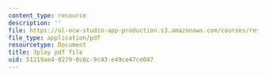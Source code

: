 ```yaml
---
content_type: resource
description: ''
file: https://ol-ocw-studio-app-production.s3.amazonaws.com/courses/res-6-007-signals-and-systems-spring-2011/51219ae402790c8c9c43e49ce47ce047_D3bblng-Kcc.pdf
file_type: application/pdf
resourcetype: Document
title: 3play pdf file
uid: 51219ae4-0279-0c8c-9c43-e49ce47ce047
---
```

